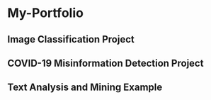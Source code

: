 # My-Portfolio

## Image Classification Project

## COVID-19 Misinformation Detection Project

## Text Analysis and Mining Example
